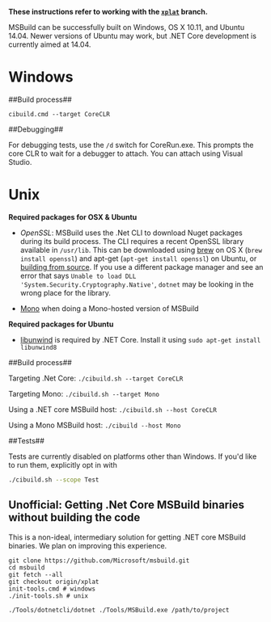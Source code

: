 **These instructions refer to working with the [`xplat`](https://github.com/Microsoft/msbuild/tree/xplat) branch.**

MSBuild can be successfully built on Windows, OS X 10.11, and Ubuntu 14.04. Newer versions of Ubuntu may work, but .NET Core development is currently aimed at 14.04.

# Windows #
##Build process##

`cibuild.cmd --target CoreCLR`

##Debugging##

For debugging tests, use the `/d` switch for CoreRun.exe. This prompts the core CLR to wait for a debugger to attach. You can attach using Visual Studio.

# Unix #

**Required packages for OSX & Ubuntu**

* *OpenSSL*: MSBuild uses the .Net CLI to download Nuget packages during its build process. The CLI requires a recent OpenSSL library available in `/usr/lib`. This can be downloaded using [brew](http://brew.sh/) on OS X (`brew install openssl`) and apt-get (`apt-get install openssl`) on Ubuntu, or [building from source](https://wiki.openssl.org/index.php/Compilation_and_Installation#Mac). If you use a different package manager and see an error that says `Unable to load DLL 'System.Security.Cryptography.Native'`, `dotnet` may be looking in the wrong place for the library.

* [Mono](http://www.mono-project.com/download/#download-lin) when doing a Mono-hosted version of MSBuild

**Required packages for Ubuntu**
* [libunwind](http://www.nongnu.org/libunwind/index.html) is required by .NET Core. Install it using `sudo apt-get install libunwind8`

##Build process##

Targeting .Net Core: `./cibuild.sh --target CoreCLR`

Targeting Mono: `./cibuild.sh --target Mono`

Using a .NET core MSBuild host: `./cibuild.sh --host CoreCLR`

Using a Mono MSBuild host: `./cibuild --host Mono`

##Tests##

Tests are currently disabled on platforms other than Windows. If you'd like to run them, explicitly opt in with
```sh
./cibuild.sh --scope Test
```

## Unofficial: Getting .Net Core MSBuild binaries without building the code ##
This is a non-ideal, intermediary solution for getting .NET core MSBuild binaries. We plan on improving this experience.

```
git clone https://github.com/Microsoft/msbuild.git
cd msbuild
git fetch --all
git checkout origin/xplat
init-tools.cmd # windows
./init-tools.sh # unix

./Tools/dotnetcli/dotnet ./Tools/MSBuild.exe /path/to/project
```

